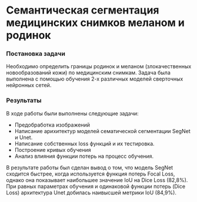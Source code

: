 # Семантическая сегментация медицинских снимков меланом и родинок
### Постановка задачи
Необходимо определить границы родинок и меланом (злокачественных новообразований кожи) по медицинским снимкам. Задача была выполнена с помощью обучения 2-х различных моделей сверточных нейронных сетей.
### Результаты
В ходе работы были выполнены следующие задачи:
* Предобработка изображений
* Написание арихитектур моделей сематической сегментации SegNet и Unet.
* Написание собственных loss функций и их тестировка.
* Построение кривых обучения
* Анализ влияния функции потерь на процесс обучения.

В результате работы был сделан вывод о том, что модель SegNet сходится быстрее, когда используется функция потерь Focal Loss, однако она показывает наибольшее значение IoU на Dice Loss (82,8%). При равных параметрах обучения и одинаковой функции потерь (Dice Loss) архитектура Unet добилась наивысшей метрики IoU (84,9%).
